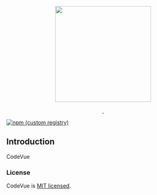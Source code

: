 <p align="center">
  <img width="250" src="https://fidelusperutravel.com/wp-content/uploads/2018/03/vuecode-01.png">
</p>

<p align="center">
<a href="https://vuejs.org">
    <img alt="" src="https://img.shields.io/badge/vue.js-2.x-green.svg?style=flat-square">
</a>

<a href="https://getbootstrap.com/docs/4.0">
    <img alt="" src="https://img.shields.io/badge/bootstrap-4.0.0-800080.svg?style=flat-square">
</a>

[![npm (custom registry)](https://img.shields.io/npm/l/express.svg?registry_uri=https%3A%2F%2Fregistry.npmjs.com)](https://github.com/alejoloe007jb)

</p>

## Introduction
CodeVue 

### License
CodeVue is [MIT licensed](./LICENSE).

